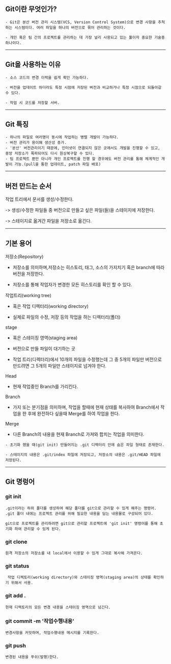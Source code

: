 ## Git이란 무엇인가?

```
- Git은 분산 버전 관리 시스템(VCS, Version Control System)으로 변경 사항을 추척하는 시스템이다. 여러 파일을 하나의 버전으로 묶어 관리하는 것이다.

- 개인 혹은 팀 간의 프로젝트를 관리하는 데 가장 널리 사용되고 있는 툴이자 중요한 기술중 하나이다.
```
---


## Git을 사용하는 이유
```
- 소스 코드의 변경 이력을 쉽게 확인 가능하다.

- 버전을 업데이트 하더라도 특정 시점에 저장된 버전과 비교하거나 특정 시점으로 되돌아갈 수 있다.

- 작업 시 코드를 저장할 서버.
```

---
## Git 특징
```
- 하나의 파일로 여러명이 동시에 작업하는 병렬 개발이 가능하다.
- 버전 관리가 용이해 생산성 증가.
- '분산' 버전관리이기 때문에, 인터넷이 연결되지 않은 곳에서도 개발을 진행할 수 있고, 중앙 저장소가 폭파되어도 다시 원상복구할 수 있다.
- 팀 프로젝트 뿐만 아니라 개인 프로젝트를 진행 할 경우에도 버전 관리를 통해 체계적인 개발이 가능.(pull을 통한 업데이트, patch 파일 배포)
```

---
## 버전 만드는 순서

작업 트리에서 문서를 생성/수정한다.

-> 생성/수정한 파일들 중 버전으로 만들고 싶은 파일(들)을 스테이지에 저장한다.

-> 스테이지로 옮겨간 파일을 저장소로 옮긴다.   

---
## 기본 용어   

저장소(Repository)

- 저장소를 의미하며,저장소는 히스토리, 태그, 소스의 가지치기 혹은 branch에 따라 버전을 저장한다. 

- 저장소를 통해 작업자가 변경한 모든 히스토리를 확인 할 수 있다.


작업트리(working tree) 

- 혹은 작업 디렉터리(working directory)

- 실제로 파일의 수정, 저장 등의 작업을 하는 디렉터리(폴더)


stage

- 혹은 스테이징 영역(staging area)

- 버전으로 만들 파일이 대기하는 곳

- 작업 트리(디렉터리)에서 10개의 파일을 수정했는데 그 중 5개의 파일만 버전으로 만드려면 그 5개의 파일만 스테이지로 넘겨야 한다.


Head

- 현재 작업중인 Branch를 가리킨다.


Branch

- 가지 또는 분기점을 의미하며, 작업을 할때에 현재 상태를 복사하여 Branch에서 작업을 한 후에 완전하다 싶을때 Merge를 하여 작업을 한다.


Merge

- 다른 Branch의 내용을 현재 Branch로 가져와 합치는 작업을 의미한다. 

```
- 초기화 했을 때(git init) 만들어지는 .git 디렉터리 안에 숨은 파일 형태로 존재한다. 

- 스테이지의 내용은 .git/index 파일에 저장되고, 저장소의 내용은 .git/HEAD 파일에 저장된다.
```

---
## Git 명렁어  

### git init
```
.git이라는 하위 폴더를 생성하여 해당 폴더를 git으로 관리할 수 있게 해주는 명령어.
.git 폴더 내에는 프로젝트 관리를 위해 필요한 내용을 담는 내용물로 구성되어 있다.
 
git으로 프로젝트를 관리하려면 git으로 관리할 프로젝트에 'git init' 명령어를 통해 초기화 하여 관리할 수 있게 된다.
```

### git clone
```
원격 저장소의 저장소를 내 local에서 이용할 수 있게 그대로 복사해 가져온다.
```

### git status
```
 작업 디렉토리(working directory)와 스테이징 영역(staging area)의 상태를 확인하기 위해서 사용.
```

### git add .
```
현재 디렉토리의 모든 변경 내용을 스테이징 영역으로 넘긴다.

```

### git commit -m '작업수행내용'
```
변경사항을 커밋하며, 작업수행내용 메시지를 기록한다.

```

### git push 
```
변경된 내용을 푸쉬(발행)한다.

```